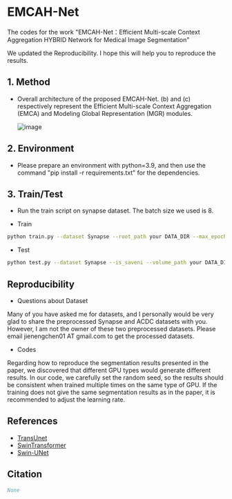 # EMCAH-Net
The codes for the work "EMCAH-Net：Efficient Multi-scale Context Aggregation HYBRID Network for Medical Image Segmentation" 

We updated the Reproducibility. I hope this will help you to reproduce the results.

## 1. Method
* Overall architecture of the proposed EMCAH-Net. (b) and (c) respectively represent the Efficient Multi-scale Context Aggregation (EMCA) and Modeling Global Representation (MGR) modules.

  ![image](https://github.com/AloneIsland/EMCAM-Net/blob/master/tool/EMCAH-Net.jpg)

## 2. Environment

- Please prepare an environment with python=3.9, and then use the command "pip install -r requirements.txt" for the dependencies.

## 3. Train/Test

- Run the train script on synapse dataset. The batch size we used is 8. 

- Train

```bash
python train.py --dataset Synapse --root_path your DATA_DIR --max_epochs 300 --output_dir your OUT_DIR  --img_size 224 --base_lr 0.05 --batch_size 8
```

- Test 

```bash
python test.py --dataset Synapse --is_saveni --volume_path your DATA_DIR --output_dir your OUT_DIR
```

## Reproducibility

- Questions about Dataset

Many of you have asked me for datasets, and I personally would be very glad to share the preprocessed Synapse and ACDC datasets with you. However, I am not the owner of these two preprocessed datasets. Please email jienengchen01 AT gmail.com to get the processed datasets.

- Codes

Regarding how to reproduce the segmentation results presented in the paper, we discovered that different GPU types would generate different results. In our code, we carefully set the random seed, so the results should be consistent when trained multiple times on the same type of GPU. If the training does not give the same segmentation results as in the paper, it is recommended to adjust the learning rate. 

## References
* [TransUnet](https://github.com/Beckschen/TransUNet)
* [SwinTransformer](https://github.com/microsoft/Swin-Transformer)
* [Swin-UNet](https://github.com/HuCaoFighting/Swin-Unet)

## Citation

```bibtex
None
```
